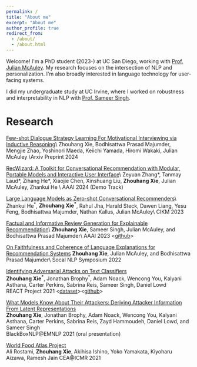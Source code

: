 ```yaml
---
permalink: /
title: "About me"
excerpt: "About me"
author_profile: true
redirect_from: 
  - /about/
  - /about.html
---
```


Welcome! I'm a PhD student (2023-) at UC San Diego, working with [Prof. Julian McAuley](https://cseweb.ucsd.edu/~jmcauley/). My research focuses on the intersection of NLP and personalization. I'm also broadly interested in language technology for user-facing systems.

I did my undergraduate study at UC Irvine, where I worked on robustness and interpretability in NLP with [Prof. Sameer Singh](https://sameersingh.org/). 



Research
======
[Few-shot Dialogue Strategy Learning For Motivational Interviewing via Inductive Reasoning](https://arxiv.org/abs/2403.15737)\\
Zhouhang Xie, Bodhisattwa Prasad Majumder, Mengjie Zhao, Yoshinori Maeda, Keiichi Yamada, Hiromi Wakaki, Julian McAuley \\Arxiv Preprint 2024

[RecWizard: A Toolkit for Conversational Recommendation with Modular, Portable Models and Interactive User Interface](https://github.com/McAuley-Lab/RecWizard)\\
Zeyuan Zhang\*, Tanmay Laud\*, Zihang He\*, Xiaojie Chen, Xinshuang Liu, **Zhouhang Xie**, Julian McAuley, Zhankui He \\
AAAI 2024 (Demo Track)

[Large Language Models as Zero-shot Conversational Recommenders](https://arxiv.org/abs/2308.10053)\\
Zhankui He<sup>\*</sup>, **Zhouhang Xie<sup>\*</sup>**, Rahul Jha, Harald Steck, Dawen Liang, Yesu Feng, Bodhisattwa Majumder, Nathan Kallus, Julian McAuley\\
CIKM 2023 

[Factual and Informative Review Generation for Explainable Recommendation](https://arxiv.org/abs/2209.12613)\\
**Zhouhang Xie**, Sameer Singh, Julian McAuley, and Bodhisattwa Prasad Majumder\\
AAAI 2023 \<[github](https://github.com/zhouhanxie/PRAG)\>

[On Faithfulness and Coherence of Language Explanations for Recommendation Systems](https://arxiv.org/pdf/2209.05409.pdf)
**Zhouhang Xie**, Julian McAuley, and Bodhisattwa Prasad Majumder\\
Socal NLP Symposium 2022

[Identifying Adversarial Attacks on Text Classifiers](https://arxiv.org/abs/2201.08555)  
**Zhouhang Xie<sup>\*</sup>**, Jonathan Brophy<sup>\*</sup>, Adam Noack, Wencong You, Kalyani Asthana, Carter Perkins, Sabrina Reis, Sameer Singh, Daniel Lowd  
REACT Project 2021 \<[dataset](https://react-nlp.github.io/tcab/)\>\<[github](https://github.com/REACT-NLP)\>

[What Models Know About Their Attackers: Deriving Attacker Information From Latent Representations](https://aclanthology.org/2021.blackboxnlp-1.6/)  
**Zhouhang Xie**, Jonathan Brophy, Adam Noack, Wencong You, Kalyani Asthana, Carter Perkins, Sabrina Reis, Zayd Hammoudeh, Daniel Lowd, and Sameer Singh  
BlackBoxNLP@EMNLP 2021 (oral presentation)

[World Food Atlas Project](https://dl.acm.org/doi/10.1145/3463947.3469235)   
Ali Rostami, **Zhouhang Xie**, Akihisa Ishino, Yoko Yamakata, Kiyoharu Aizawa, Ramesh Jain
CEA@ICMR 2021





